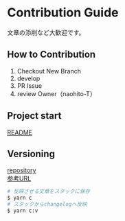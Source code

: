 # Contribution Guide

文章の添削など大歓迎です。  

## How to Contribution

1. Checkout New Branch
2. develop
3. PR Issue
4. review Owner（naohito-T）

## Project start

[README](./documentation/README.md)

## Versioning

[repository](https://github.com/changesets/changesets/blob/main/docs/intro-to-using-changesets.md)  
[参考URL](https://zenn.dev/mouse_484/articles/easy-changesets)

```sh
# 反映させる文章をスタックに保存
$ yarn c
# スタックからchangelogへ反映
$ yarn c:v
```
